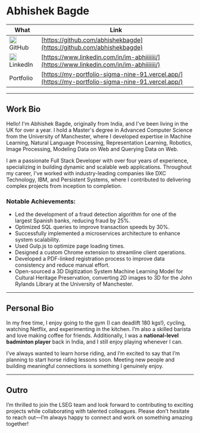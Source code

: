 # Abhishek Bagde

| What      | Link                                                                                     |
|-----------|------------------------------------------------------------------------------------------|
| <img src="https://github.githubassets.com/images/modules/logos_page/GitHub-Mark.png" width="20" height="20"/> GitHub | [https://github.com/abhishekbagde](https://github.com/abhishekbagde) |
| <img src="https://upload.wikimedia.org/wikipedia/commons/c/ca/LinkedIn_logo_initials.png" width="20" height="20"/> LinkedIn | [https://www.linkedin.com/in/im-abhiiiiiii/](https://www.linkedin.com/in/im-abhiiiiiii/) |
| Portfolio | [https://my-portfolio-sigma-nine-91.vercel.app/](https://my-portfolio-sigma-nine-91.vercel.app/) |

---

## Work Bio

Hello! I'm Abhishek Bagde, originally from India, and I've been living in the UK for over a year. I hold a Master's degree in Advanced Computer Science from the University of Manchester, where I developed expertise in Machine Learning, Natural Language Processing, Representation Learning, Robotics, Image Processing, Modeling Data on Web and Querying Data on Web.

I am a passionate Full Stack Developer with over four years of experience, specializing in building dynamic and scalable web applications. Throughout my career, I've worked with industry-leading companies like DXC Technology, IBM, and Persistent Systems, where I contributed to delivering complex projects from inception to completion.

### Notable Achievements:
- Led the development of a fraud detection algorithm for one of the largest Spanish banks, reducing fraud by 25%.
- Optimized SQL queries to improve transaction speeds by 30%.
- Successfully implemented a microservices architecture to enhance system scalability.
- Used Gulp.js to optimize page loading times.
- Designed a custom Chrome extension to streamline client operations.
- Developed a PDF-linked registration process to improve data consistency and reduce manual effort.
- Open-sourced a 3D Digitization System Machine Learning Model for Cultural Heritage Preservation, converting 2D images to 3D for the John Rylands Library at the University of Manchester.

---

## Personal Bio

In my free time, I enjoy going to the gym (I can deadlift 180 kgs!), cycling, watching Netflix, and experimenting in the kitchen. I’m also a skilled barista and love making coffee for friends. Additionally, I was a **national-level badminton player** back in India, and I still enjoy playing whenever I can.  

I’ve always wanted to learn horse riding, and I’m excited to say that I’m planning to start horse riding lessons soon. Meeting new people and building meaningful connections is something I genuinely enjoy.

---

## Outro

I’m thrilled to join the LSEG team and look forward to contributing to exciting projects while collaborating with talented colleagues. Please don’t hesitate to reach out—I’m always happy to connect and work on something amazing together!
